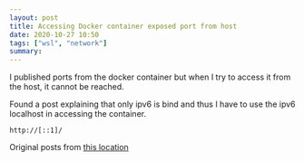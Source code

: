 ```yaml
---
layout: post
title: Accessing Docker container exposed port from host
date: 2020-10-27 10:50
tags: ["wsl", "network"]
summary:
---
```


I published ports from the docker container but when I try to access it from the host, it cannot be reached.

Found a post explaining that only ipv6 is bind and thus I have to use the ipv6 localhost in accessing the container.

`http://[::1]/`

Original posts from [this location](https://github.com/microsoft/WSL/issues/4983)
